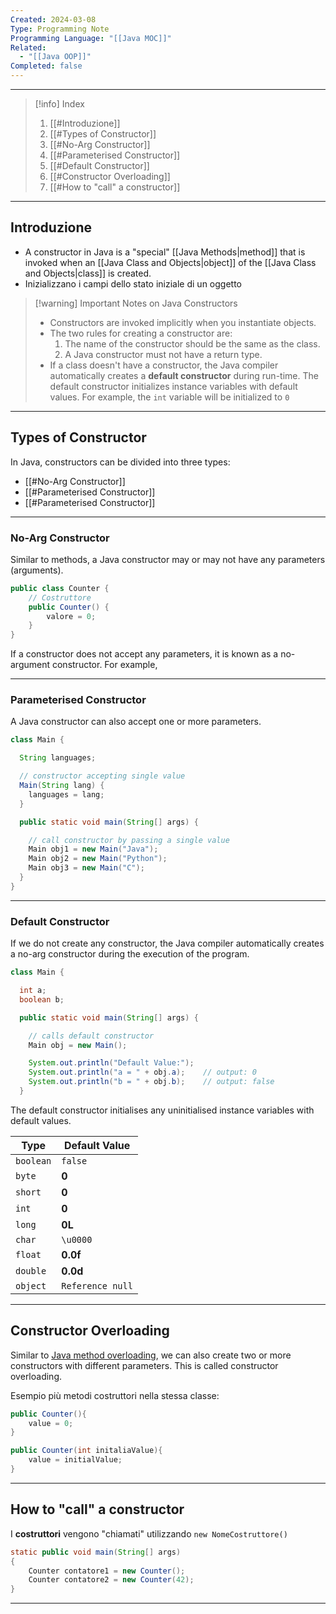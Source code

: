 ```yaml
---
Created: 2024-03-08
Type: Programming Note
Programming Language: "[[Java MOC]]"
Related:
  - "[[Java OOP]]"
Completed: false
---
```

---

>[!info] Index
>1. [[#Introduzione]]
>2. [[#Types of Constructor]]
>	1. [[#No-Arg Constructor]]
>	2. [[#Parameterised Constructor]]
>	3. [[#Default Constructor]]
>3. [[#Constructor Overloading]]
>4. [[#How to "call" a constructor]]

---
## Introduzione 
- A constructor in Java is a "special" [[Java Methods|method]] that is invoked when an [[Java Class and Objects|object]] of the [[Java Class and Objects|class]] is created.
- Inizializzano i campi dello stato iniziale di un oggetto

>[!warning] Important Notes on Java Constructors
>- Constructors are invoked implicitly when you instantiate objects.
>- The two rules for creating a constructor are: 
>	1. The name of the constructor should be the same as the class.  
>	2. A Java constructor must not have a return type.
>- If a class doesn't have a constructor, the Java compiler automatically creates a **default constructor** during run-time. The default constructor initializes instance variables with default values. For example, the `int` variable will be initialized to `0`

---
## Types of Constructor

In Java, constructors can be divided into three types:

- [[#No-Arg Constructor]]
- [[#Parameterised Constructor]]
- [[#Parameterised Constructor]]

---
### No-Arg Constructor
Similar to methods, a Java constructor may or may not have any parameters (arguments).

```java
public class Counter {
	// Costruttore
	public Counter() {
		valore = 0;
	}
}
```

If a constructor does not accept any parameters, it is known as a no-argument constructor. For example,

---
### Parameterised Constructor
A Java constructor can also accept one or more parameters. 

```java
class Main {

  String languages;

  // constructor accepting single value
  Main(String lang) {
    languages = lang;
  }

  public static void main(String[] args) {

    // call constructor by passing a single value
    Main obj1 = new Main("Java");
    Main obj2 = new Main("Python");
    Main obj3 = new Main("C");
  }
}
```


---
### Default Constructor
If we do not create any constructor, the Java compiler automatically creates a no-arg constructor during the execution of the program.

```java
class Main {

  int a;
  boolean b;

  public static void main(String[] args) {

    // calls default constructor
    Main obj = new Main();

    System.out.println("Default Value:");
    System.out.println("a = " + obj.a);    // output: 0
    System.out.println("b = " + obj.b);    // output: false
  }
```

The default constructor initialises any uninitialised instance variables with default values.

|Type|Default Value|
|---|---|
|`boolean`|`false`|
|`byte`|**0**|
|`short`|**0**|
|`int`|**0**|
|`long`|**0L**|
|`char`|`\u0000`|
|`float`|**0.0f**|
|`double`|**0.0d**|
|`object`|`Reference null`|

---
## Constructor Overloading 

Similar to [Java method overloading](https://www.programiz.com/java-programming/method-overloading), we can also create two or more constructors with different parameters. This is called constructor overloading.

Esempio più metodi costruttori nella stessa classe:
```java
public Counter(){
	value = 0;
}

public Counter(int initaliaValue){
	value = initialValue;
}
```

---
## How to "call" a constructor

I **costruttori** vengono "chiamati" utilizzando `new NomeCostruttore()`
```java
static public void main(String[] args)
{
	Counter contatore1 = new Counter();
	Counter contatore2 = new Counter(42);
}

```

---